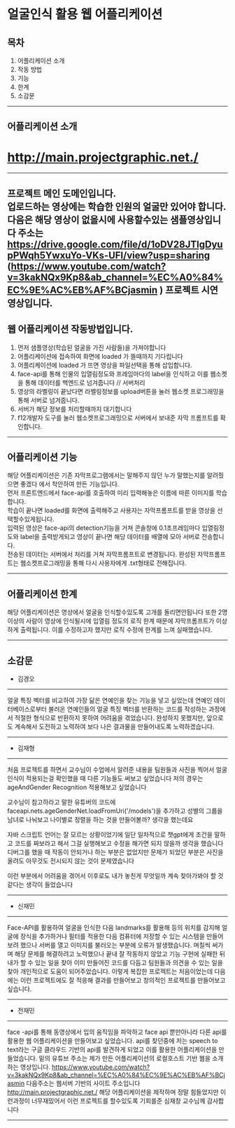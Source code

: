얼굴인식 활용 웹 어플리케이션
============================================================

목차 
---------------------
1. 어플리케이션 소개
2. 작동 방법
3. 기능
4. 한계
5. 소감문
   


---------------------
## 어플리케이션 소개 
# http://main.projectgraphic.net./   


--------
프로젝트 메인 도메인입니다.   
업로드하는 영상에는 학습한 인원의 얼굴만 있어야 합니다.   
다음은 해당 영상이 없을시에 사용할수있는 샘플영상입니다
주소는 https://drive.google.com/file/d/1oDV28JTlgDyupPWqh5YwxuYo-VKs-UFI/view?usp=sharing 
(https://www.youtube.com/watch?v=3kakNQx9Kp8&ab_channel=%EC%A0%84%EC%9E%AC%EB%AF%BCjasmin ) 프로젝트 시연 영상입니다.
-------
## 웹 어플리케이션 작동방법입니다.
1. 먼저 샘플영상(학습된 얼굴을 가진 사람들)을 가져야합니다
2. 어플리케이션에 접속하여 화면에 loaded 가 뜰때까지 기다립니다
3. 어플리케이션에 loaded 가 뜨면 영상을 파일선택을 통해 삽입합니다.
4. face-api를 통해 인물의 입열림정도와 프레임마다의 label을 인식하고 이를 웹소켓을 통해 데이터를 백엔드로 넘겨줍니다 // 서버처리
5. 영상의 라벨링이 끝났다면 라벨링정보를 upload버튼을 눌러 웹소켓 프로그래밍을통해 서버로 넘겨줍니다.
6. 서버가 해당 정보를 처리할때까지 대기합니다
7. f12개발자 도구를 눌러 웹소켓프로그래밍으로 서버에서 보내준 자막 프롬프트를 확인합니다.
------------
## 어플리케이션 기능


해당 어플리케이션은 기존 자막프로그램에서는 말해주지 않던 누가 
말했는지를 알려줬으면 좋겠다 에서 착안하여 만든 기능입니다.    
   먼저 프론트엔드에서 face-api를 호출하여 미리 
   입력해놓은 이름에 따른 이미지를 학습합니다.   
   학습이 끝나면 loaded를 화면에 출력해주고 사용자는 자막프롬프트를 받을 영상을 선택할수있게됩니다.   
   입력된 영상은 face-api의 detection기능을 거쳐 콘솔창에 0.1초프레임마다    입열림정도와 label을 출력받게되고
   영상이 끝나면 해당 데이터를 배열에 모아 서버로 전송합니다.   
   전송된 데이터는 서버에서 처리를 거쳐 자막프롬프트로 변경됩니다.
   완성된 자막프롬프트는  웹소켓프로그래밍을 통해 다시 사용자에게 .txt형태로 전해집니다.

---------------------------
## 어플리케이션 한계

해당 어플리케이션은 영상에서 얼굴을 인식할수있도록 고개를 돌리면안됩니다
또한 2명이상의 사람이 영상에 인식될시에 입열림 정도의 로직 한계 때문에 자막프롬프트가  이상하게 출력됩니다.
이를 수정하고자 했지만 로직 수정에 한계를 느껴 실패했습니다.
* * *
## 소감문
* 김경오
* * *
얼굴 특징 벡터를 비교하여 가장 닮은 연예인을 찾는 기능을 넣고 싶었는데 연예인 데이터베이스로부터 불러온 연예인들의
얼굴 특징 벡터를 반환하는 코드를 작성하는 과정에서 적절한 형식으로 반환하지 못하여 어려움을 겪었습니다.
완성하지 못했지만, 앞으로도 계속해서 도전하고 노력하여 보다 나은 결과물을 만들어내도록 노력하겠습니다.

* * *
 
* 김재형
 * * *

처음 프로젝트를 하면서 교수님이 수업에서 알려준 내용을 팀원들과 사진을 찍어서 얼굴인식이 적용되는걸
확인했을 때 다른 기능들도 써보고 싶었습니다 저의 경우는 ageAndGender Recognition 적용해보고 싶었습니다

교수님이 참고하라고 말한 유튜버의 코드에 faceapi.nets.ageGenderNet.loadFromUri('/models')을 추가하고 
성별의 그룹을 남녀로 나눠보고 나이별로 정렬을 하는 것을 만들어볼까? 생각을 했는데요

자바 스크립트 언어는 잘 모르는 상황이었기에 일단 일차적으로 챗gpt에게 조건을 말하고 코드를 짜보라고
해서 그걸 실행해보고 수정을 해가면 되지 않을까 생각을 했습니다 디버그를 했을 때 작동이 안되거나 하는 
부분은 없었지만 문제가 되었던 부분은 사진을 올려도 아무것도 전시되지 않는 것이 문제였습니다

이런 부분에서 어려움을 겪어서 이후로도 내가 놓친게 무엇일까 계속 찾아가봐야 할 것 같다는 생각이 들었습니다
* * *

* 신재민 

* * *

  Face-API를 활용하여 얼굴을 인식한 다음 landmarks를 활용해  등의 위치를 감지해 얼굴에 장식을 추가하거나 필터를 적용한
  다음 컴퓨터에 저장할 수 있는 시스템을 만들어보려 했으나 서버를 열고 이미지를 불러오는 부분에 오류가 발생했습니다.
  며칠씩 써가며 해당 문제를 해결하려고 노력했으나 끝내 잘 작동하지 않았고 기능 구현에 실패한 뒤 내가 할 수 있는 일을 찾아 이미 만들어진 코드를
  다듬고 팀원들과 의견을  수 있는 일을 찾아 개인적으로 도움이 되어주었습니다. 이렇게 복잡한 프로젝트는 처음이었는데
  다음에는 이런 프로젝트에도 잘 적응해 결과를 만들어보고 창의적인 프로젝트를 만들어보고 싶습니다.


* * *

* 전재민

* * *
face -api를 통해 동영상에서 입의 움직임을 파악하고  face api 뿐만아니라 다른 api를 활용한 웹 어플리케이션을 만들어보고 싶었습니다.
api를 찾던중에 저는 speech to text라는 구글 클라우드 기반의 api를 발견하게 되었고 이를 활용한 어플리케이션을 만들었습니다. 밑의 유튜브 주소는 제가 만든 어플리케이션의 로컬호스트 기반 웹을 소개하는 영상입니다. https://www.youtube.com/watch?v=3kakNQx9Kp8&ab_channel=%EC%A0%84%EC%9E%AC%EB%AF%BCjasmin 
다음주소는 웹서버 기반의 사이트 주소입니다 http://main.projectgraphic.net./ 해당 어플리케이션을 제작하며 정말 힘들었지만 이런과정이 너무재밌어서 이런 프로젝트를 할수있도록 기회를준 심재창 교수님께 감사합니다
* * *


